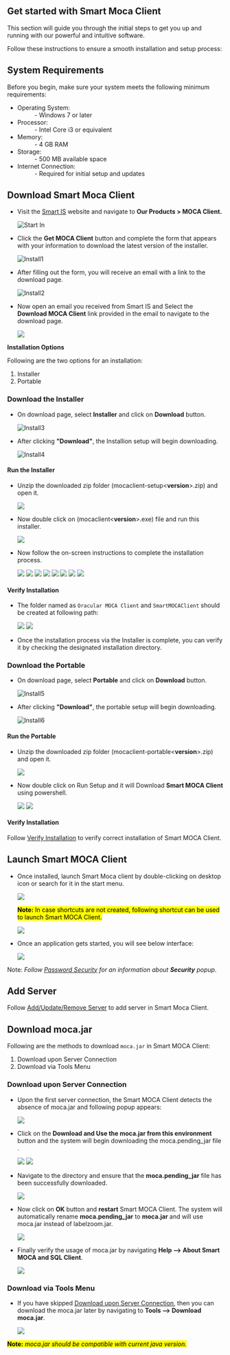 ## Get started with Smart Moca Client

This section will guide you through the initial steps to get you up and running with our powerful and intuitive software. 

Follow these instructions to ensure a smooth installation and setup process:

## System Requirements

Before you begin, make sure your system meets the following minimum requirements:

- Operating System:
    <dd>- Windows 7 or later</dd>
- Processor:
    <dd>- Intel Core i3 or equivalent
- Memory:
    <dd>- 4 GB RAM</dd>
- Storage:
    <dd>- 500 MB available space</dd>
- Internet Connection: 
    <dd>- Required for initial setup and updates</dd>

## Download Smart Moca Client
       
- Visit the [Smart IS](https://www.smart-is.com/what-we-do/smart-product/smart-is-moca-client/) website and navigate to **Our Products > MOCA Client.**
       
  ![Start In](./.attachments/StartIn.png)

- Click the **Get MOCA Client** button and complete the form that appears with your information to download the latest version of the installer.

  ![Install1](./.attachments/install1.png)

- After filling out the form, you will receive an email with a link to the download page.

  ![Install2](./.attachments/install2.png)

- Now open an email you received from Smart IS and Select the **Download MOCA Client** link provided in the email to navigate to the download page.

  ![](./.attachments/run027.png)

**Installation Options**
  
Following are the two options for an installation: 

1. Installer
2. Portable 

### Download the Installer
  
- On download page, select **Installer** and click on **Download** button.

  ![Install3](./.attachments/Installerwebview.png)

- After clicking **"Download"**, the Installion setup will begin downloading.

  ![Install4](./.attachments/install4.png)

#### Run the Installer
   
- Unzip the downloaded zip folder (mocaclient-setup<**version**>.zip) and open it.
 
  ![](./.attachments/run001.png)
 
- Now double click on (mocaclient<**version**>.exe) file and run this installer.

  ![](./.attachments/run002.png)

- Now follow the on-screen instructions to complete the installation process.

  ![](./.attachments/run003.png)
  ![](./.attachments/run004.png)
  ![](./.attachments/run005.png)
  ![](./.attachments/run006.png)
  ![](./.attachments/run007.png)
  ![](./.attachments/run008.png)
  ![](./.attachments/run009.png) 
  ![](./.attachments/run010.png) 
 
#### Verify Installation

- The folder named as `Oracular MOCA Client` and `SmartMOCAClient` should be created at following path:

  ![](./.attachments/run011.png)
  ![](./.attachments/run012.png)

- Once the installation process via the Installer is complete, you can verify it by checking the designated installation directory.

### Download the Portable 

- On download page, select **Portable** and click on **Download** button.

  ![Install5](./.attachments/Portablewebview.png)

- After clicking **"Download"**, the portable setup will begin downloading.
  
  ![Install6](./.attachments/run022.png)

#### Run the Portable

- Unzip the downloaded zip folder (mocaclient-portable<**version**>.zip) and open it.
   
  ![](./.attachments/run023.png)

- Now double click on Run Setup and it will Download **Smart MOCA Client** using powershell.

  ![](./.attachments/run024.png)
  ![](./.attachments/run025.png)

#### Verify Installation

Follow [Verify Installation](#verify-installation) to verify correct installation of Smart MOCA Client.
  
## Launch Smart MOCA Client
   
- Once installed, launch Smart Moca client by double-clicking on desktop icon or search for it in the start menu.

  ![](./.attachments/run013.png)

  <mark>**Note:** In case shortcuts are not created, following shortcut can be used to launch Smart MOCA Client.</mark>

   ![](./.attachments/run026.png)

- Once an application gets started, you will see below interface:

  ![](./.attachments/run014.png)

Note: *Follow [Password Security](./connections.md) for an information about **Security** popup*.

## Add Server

Follow [Add/Update/Remove Server](./connections.md) to add server in Smart Moca Client.


## Download moca.jar

Following are the methods to download `moca.jar` in Smart MOCA Client:

1. Download upon Server Connection
2. Download via Tools Menu


### Download upon Server Connection

- Upon the first server connection, the Smart MOCA Client detects the absence of moca.jar and following popup appears:

  ![](./.attachments/run015.png)

- Click on the **Download and Use the moca.jar from this environment** button and the system will begin downloading the moca.pending_jar file .

  ![](./.attachments/run016.png)
  ![](./.attachments/run017.png)

- Navigate to the directory and ensure that the **moca.pending_jar** file has been successfully downloaded.

  ![](./.attachments/run018.png)

- Now click on **OK** button and **restart** Smart MOCA Client. The system will automatically rename **moca.pending_jar** to **moca.jar** and will use moca.jar instead of labelzoom.jar.

  ![](./.attachments/run020.png)

- Finally verify the usage of moca.jar by navigating **Help --> About Smart MOCA and SQL Client**.

  ![](./.attachments/run019.png)

### Download via Tools Menu

- If you have skipped [Download upon Server Connection](#download-upon-server-connection), then you can download the moca.jar later by navigating to **Tools --> Download moca.jar**.

  ![](./.attachments/run021.png)

<mark>**Note:** *moca.jar should be compatible with current java version.*</mark>
